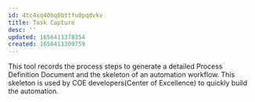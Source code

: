 ```yaml
---
id: 4tc4xq40hq0bttfu0pqdvkv
title: Task Capture
desc: ''
updated: 1656411378354
created: 1656411309759
---
```


This tool records the process steps to generate a detailed Process Definition Document and the skeleton of an automation workflow. This skeleton is used by COE developers(Center of Excellence) to quickly build the automation.
